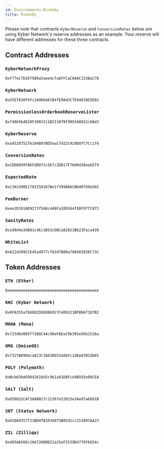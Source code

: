 ```yaml
---
id: Environments-Rinkeby
title: Rinkeby
---
```

[//]: # (tagline)
Please note that contracts `KyberReserve` and `ConversionRates` below are using Kyber Network's reserve addresses as an example. Your reserve will have different addresses for these three contracts.

## Contract Addresses
### `KyberNetworkProxy`
`0xF77eC7Ed5f5B9a5aee4cfa6FFCaC6A4C315BaC76`

### `KyberNetwork`
`0x55E7630f4fc1A96bAECB4fE9Ad3C7E9401B55E82`

### `PermissionlessOrderbookReserveLister`
`0x748b5b4828F2003111B2138fBf9955A8821c0Ad3`

### `KyberReserve`
`0xa452875276104B97BD5eaCfd22c929D8fC7Cc1f6`

### `ConversionRates`
`0xCDD8099f86FdDDf1c5E7c2DD17F7b09438eeEEf9`

### `ExpectedRate`
`0xC363390E1703258107Be1f3998A6CB040769b5b5`

### `FeeBurner`
`0xee2D191AD9273f5A8c448Fa209164f6DF97fC872`

### `SanityRates`
`0x1d9d4e3d881c4Ec1B53cDBCa82021Bb23Faca426`

### `WhiteList`
`0x822d209CCE45a4977cf8107B80a788d01020C73C`

## Token Addresses
### `ETH (Ether)`
`0xeeeeeeeeeeeeeeeeeeeeeeeeeeeeeeeeeeeeeeee`

### `KNC (Kyber Network)`
`0x6FA355a7b6bD2D6bD8b927C489221BFBb6f1D7B2`

### `MANA (Mana)`
`0x725d648E6ff2B8C44c96eFAEa29b305e5bb1526a`

### `OMG (OmiseGO)`
`0x732fBA98dca813C3A630b53a8bFc1d6e87B1db65`

### `POLY (Polymath)`
`0xBcb83bAFD042618d5c9b1a91D0Fcd4B935e08CEA`

### `SALT (Salt)`
`0x058832CA736AB027c12367e53915e34e87a6081B`

### `SNT (Status Network)`
`0x01DAd357f21BD4fB1D3d8f3B05d1cc151807AA23`

### `ZIL (Zilliqa)`
`0x405A656Dc1b672800D21a15eF5539D4776F6654c`
